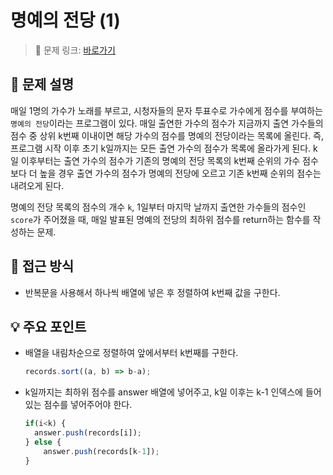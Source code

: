 # 명예의 전당 (1)

> 🔗 문제 링크: [바로가기](https://school.programmers.co.kr/learn/courses/30/lessons/138477) 

## 🌱 문제 설명
매일 1명의 가수가 노래를 부르고, 시청자들의 문자 투표수로 가수에게 점수를 부여하는 `명예의 전당`이라는 프로그램이 있다. 매일 출연한 가수의 점수가 지금까지 출연 가수들의 점수 중 상위 k번째 이내이면 해당 가수의 점수를 명예의 전당이라는 목록에 올린다. 즉, 프로그램 시작 이후 초기 k일까지는 모든 출연 가수의 점수가 목록에 올라가게 된다. k일 이후부터는 출연 가수의 점수가 기존의 명예의 전당 목록의 k번째 순위의 가수 점수보다 더 높을 경우 출연 가수의 점수가 명예의 전당에 오르고 기존 k번째 순위의 점수는 내려오게 된다.

명예의 전당 목록의 점수의 개수 `k`, 1일부터 마지막 날까지 출연한 가수들의 점수인 `score`가 주어졌을 때, 매일 발표된 명예의 전당의 최하위 점수를 return하는 함수를 작성하는 문제.

## 🤔 접근 방식
- 반복문을 사용해서 하나씩 배열에 넣은 후 정렬하여 k번째 값을 구한다.

## 💡 주요 포인트
- 배열을 내림차순으로 정렬하여 앞에서부터 k번째를 구한다.
  ```js
  records.sort((a, b) => b-a);
  ```
- k일까지는 최하위 점수를 answer 배열에 넣어주고, k일 이후는 k-1 인덱스에 들어있는 점수를 넣어주어야 한다.
  ```js
  if(i<k) {
    answer.push(records[i]);
  } else {
      answer.push(records[k-1]);
  }
  ```
